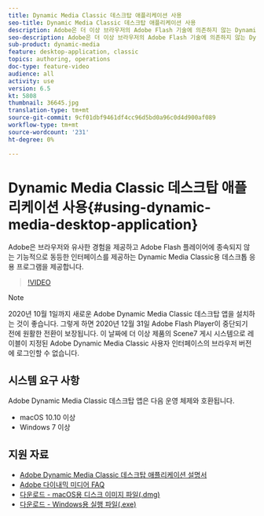```yaml
---
title: Dynamic Media Classic 데스크탑 애플리케이션 사용
seo-title: Dynamic Media Classic 데스크탑 애플리케이션 사용
description: Adobe은 더 이상 브라우저의 Adobe Flash 기술에 의존하지 않는 Dynamic Media Classic 사용자를 위한 데스크톱 응용 프로그램을 제공합니다.
seo-description: Adobe은 더 이상 브라우저의 Adobe Flash 기술에 의존하지 않는 Dynamic Media Classic 사용자를 위한 데스크톱 응용 프로그램을 제공합니다.
sub-product: dynamic-media
feature: desktop-application, classic
topics: authoring, operations
doc-type: feature-video
audience: all
activity: use
version: 6.5
kt: 5808
thumbnail: 36645.jpg
translation-type: tm+mt
source-git-commit: 9cf01dbf9461df4cc96d5bd0a96c0d4d900af089
workflow-type: tm+mt
source-wordcount: '231'
ht-degree: 0%

---
```



# Dynamic Media Classic 데스크탑 애플리케이션 사용{#using-dynamic-media-desktop-application}

Adobe은 브라우저와 유사한 경험을 제공하고 Adobe Flash 플레이어에 종속되지 않는 기능적으로 동등한 인터페이스를 제공하는 Dynamic Media Classic용 데스크톱 응용 프로그램을 제공합니다.

>[!VIDEO](https://video.tv.adobe.com/v/36645/?quality=12)

>[!NOTE]
>
> 2020년 10월 1일까지 새로운 Adobe Dynamic Media Classic 데스크탑 앱을 설치하는 것이 좋습니다. 그렇게 하면 2020년 12월 31일 Adobe Flash Player이 중단되기 전에 원활한 전환이 보장됩니다. 이 날짜에 더 이상 제품의 Scene7 게시 시스템으로 레이블이 지정된 Adobe Dynamic Media Classic 사용자 인터페이스의 브라우저 버전에 로그인할 수 없습니다.

## 시스템 요구 사항

Adobe Dynamic Media Classic 데스크탑 앱은 다음 운영 체제와 호환됩니다.

* macOS 10.10 이상
* Windows 7 이상

## 지원 자료

* [Adobe Dynamic Media Classic 데스크탑 애플리케이션 설명서](https://docs.adobe.com/content/help/en/dynamic-media-classic/using/intro/dynamic-media-classic-desktop-app.html)
* [Adobe 다이내믹 미디어 FAQ](https://docs.adobe.com/content/help/en/dynamic-media-classic/using/new-ui-2020.html)
* [다운로드 - macOS용 디스크 이미지 파일(.dmg)](http://download.macromedia.com/dynamic-media-classic/20.20.1/adobe-dynamic-media-classic-20.20.1.dmg)
* [다운로드 - Windows용 실행 파일(.exe)](http://download.macromedia.com/dynamic-media-classic/20.20.1/adobe-dynamic-media-classic-20.20.1.exe)

